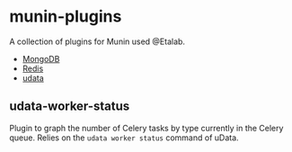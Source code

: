 # munin-plugins
A collection of plugins for Munin used @Etalab.

- [MongoDB](mongo/)
- [Redis](redis/)
- [udata](udata/)

## udata-worker-status

Plugin to graph the number of Celery tasks by type currently in the Celery queue. Relies on the `udata worker status` command of uData.


